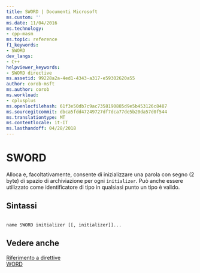 ```yaml
---
title: SWORD | Documenti Microsoft
ms.custom: ''
ms.date: 11/04/2016
ms.technology:
- cpp-masm
ms.topic: reference
f1_keywords:
- SWORD
dev_langs:
- C++
helpviewer_keywords:
- SWORD directive
ms.assetid: 99228a2a-4ed1-4343-a317-e59302620a55
author: corob-msft
ms.author: corob
ms.workload:
- cplusplus
ms.openlocfilehash: 61f3e50db7c9ac7358190885d9e5b453126c8487
ms.sourcegitcommit: dbca5fdd47249727df7dca77de5b20da57d0f544
ms.translationtype: MT
ms.contentlocale: it-IT
ms.lasthandoff: 04/28/2018
---
```

# <a name="sword"></a>SWORD
Alloca e, facoltativamente, consente di inizializzare una parola con segno (2 byte) di spazio di archiviazione per ogni `initializer`. Può anche essere utilizzato come identificatore di tipo in qualsiasi punto un tipo è valido.  
  
## <a name="syntax"></a>Sintassi  
  
```  
  
name SWORD initializer [[, initializer]]...  
```  
  
## <a name="see-also"></a>Vedere anche  
 [Riferimento a direttive](../../assembler/masm/directives-reference.md)   
 [WORD](../../assembler/masm/word.md)